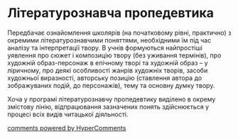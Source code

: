 <div id="hypercomments_widget" class="js-hypercomments-widget invisible"></div>

Літературознавча пропедевтика
=============================================
<p>Передбачає ознайомлення школярів (на початковому рівні, практично) з окремими літературознавчими поняттями, необхідними їм під час аналізу та інтерпретації твору. В учнів формуються найпростіші уявлення про сюжет і композицію твору (без уживання термінів), про художній образ-персонаж в епічному творі та художній образ – у ліричному, про деякі особливості жанрів художніх творів, засоби художньої виразності, авторську позицію (ставлення автора до зображуваних подій, до персонажів), тему та основну думку твору.</p>
<p>Хоча у програмі літературознавчу пропедевтику виділено в окрему змістову лінію, відпрацювання зазначених понять здійснюється у процесі всіх видів читацької діяльності.</p>

<div class="js-hypercomments-container">
    <a href="http://hypercomments.com" class="hc-link" title="comments widget">comments powered by HyperComments</a>
</div>